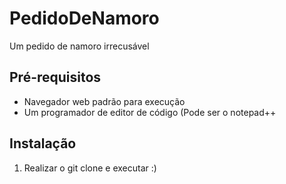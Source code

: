 # PedidoDeNamoro
Um pedido de namoro irrecusável 

## Pré-requisitos

- Navegador web padrão para execução
- Um programador de editor de código (Pode ser o notepad++
## Instalação
1. Realizar o git clone e executar :)
